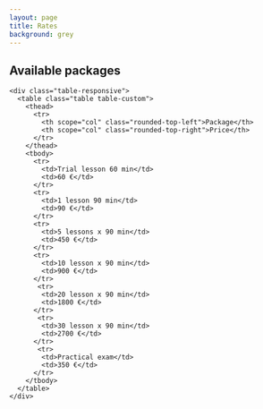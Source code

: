 ```yaml
---
layout: page
title: Rates
background: grey
---
```


<section class="page-section">
  <div class="container">
    <h2 class="section-heading text-uppercase">Available packages</h2>
    
    <div class="table-responsive">
      <table class="table table-custom">
        <thead>
          <tr>
            <th scope="col" class="rounded-top-left">Package</th>
            <th scope="col" class="rounded-top-right">Price</th>
          </tr>
        </thead>
        <tbody>
          <tr>
            <td>Trial lesson 60 min</td>
            <td>60 €</td>
          </tr>
          <tr>
            <td>1 lesson 90 min</td>
            <td>90 €</td>
          </tr>
          <tr>
            <td>5 lessons x 90 min</td>
            <td>450 €</td>
          </tr>
          <tr>
            <td>10 lesson x 90 min</td>
            <td>900 €</td>
          </tr>
           <tr>
            <td>20 lesson x 90 min</td>
            <td>1800 €</td>
          </tr>
           <tr>
            <td>30 lesson x 90 min</td>
            <td>2700 €</td>
          </tr>
           <tr>
            <td>Practical exam</td>
            <td>350 €</td>
          </tr>
        </tbody>
      </table>
    </div>
  </div>
</section>
